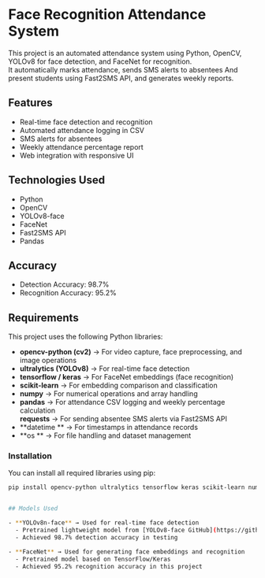 # Face Recognition Attendance System

This project is an automated attendance system using Python, OpenCV, YOLOv8 for face detection, and FaceNet for recognition.  
It automatically marks attendance, sends SMS alerts to absentees And present students using Fast2SMS API, and generates weekly reports.  

## Features
- Real-time face detection and recognition
- Automated attendance logging in CSV
- SMS alerts for absentees
- Weekly attendance percentage report
- Web integration with responsive UI

## Technologies Used
- Python
- OpenCV
- YOLOv8-face
- FaceNet
- Fast2SMS API
- Pandas

## Accuracy
- Detection Accuracy: 98.7%
- Recognition Accuracy: 95.2%

## Requirements

This project uses the following Python libraries:

- **opencv-python (cv2)** → For video capture, face preprocessing, and image operations  
- **ultralytics (YOLOv8)** → For real-time face detection  
- **tensorflow / keras** → For FaceNet embeddings (face recognition)  
- **scikit-learn** → For embedding comparison and classification  
- **numpy** → For numerical operations and array handling  
- **pandas** → For attendance CSV logging and weekly percentage calculation  
   **requests** → For sending absentee SMS alerts via Fast2SMS API  
- **datetime ** → For timestamps in attendance records  
- **os ** → For file handling and dataset management  

### Installation
You can install all required libraries using pip:

```bash
pip install opencv-python ultralytics tensorflow keras scikit-learn numpy pandas  requests


## Models Used

- **YOLOv8n-face** → Used for real-time face detection  
  - Pretrained lightweight model from [YOLOv8-face GitHub](https://github.com/derronqi/yolov8-face)  
  - Achieved 98.7% detection accuracy in testing

- **FaceNet** → Used for generating face embeddings and recognition  
  - Pretrained model based on TensorFlow/Keras  
  - Achieved 95.2% recognition accuracy in this project

